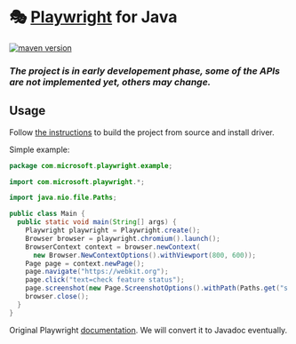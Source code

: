 # 🎭 [Playwright](https://github.com/microsoft/playwright) for Java

[![maven version](https://img.shields.io/maven-central/v/com.microsoft.playwright/playwright)](https://search.maven.org/search?q=com.microsoft.playwright)

### _The project is in early developement phase, some of the APIs are not implemented yet, others may change._


## Usage

Follow [the instructions](https://github.com/microsoft/playwright-java/blob/master/CONTRIBUTING.md#getting-code) to build the project from source and install driver.


Simple example:

```java
package com.microsoft.playwright.example;

import com.microsoft.playwright.*;

import java.nio.file.Paths;

public class Main {
  public static void main(String[] args) {
    Playwright playwright = Playwright.create();
    Browser browser = playwright.chromium().launch();
    BrowserContext context = browser.newContext(
      new Browser.NewContextOptions().withViewport(800, 600));
    Page page = context.newPage();
    page.navigate("https://webkit.org");
    page.click("text=check feature status");
    page.screenshot(new Page.ScreenshotOptions().withPath(Paths.get("s.png")));
    browser.close();
  }
}
```

Original Playwright [documentation](https://playwright.dev/). We will convert it to Javadoc eventually.
